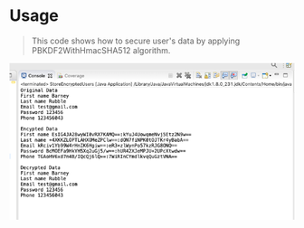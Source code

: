 # Usage
> This code shows how to secure user's data by applying PBKDF2WithHmacSHA512 algorithm.



![](program_output.png)

<!-- Contribution -->
[algorithm]: https://stackoverflow.com/questions/1132567/encrypt-password-in-configuration-files
